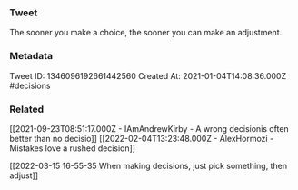 ### Tweet
The sooner you make a choice, the sooner you can make an adjustment.

### Metadata
Tweet ID: 1346096192661442560
Created At: 2021-01-04T14:08:36.000Z
#decisions 

### Related
[[2021-09-23T08:51:17.000Z - IAmAndrewKirby - A wrong decisionis often better than no decisio]]
[[2022-02-04T13:23:48.000Z - AlexHormozi - Mistakes love a rushed decision]]

[[2022-03-15 16-55-35 When making decisions, just pick something, then adjust]]
